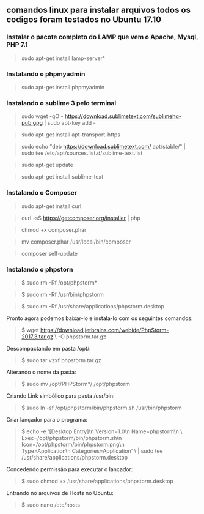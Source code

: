 ## comandos linux para instalar arquivos todos os codigos foram testados no Ubuntu 17.10


### Instalar o pacote completo do LAMP que vem o Apache, Mysql, PHP 7.1 
> sudo apt-get install lamp-server^


### Instalando o phpmyadmin
> sudo apt-get install phpmyadmin 


### Instalando o sublime 3 pelo terminal
> sudo wget -qO - https://download.sublimetext.com/sublimehq-pub.gpg | sudo apt-key add -

> sudo apt-get install apt-transport-https

> sudo echo "deb https://download.sublimetext.com/ apt/stable/" | sudo tee /etc/apt/sources.list.d/sublime-text.list

> sudo apt-get update

> sudo apt-get install sublime-text


### Instalando o Composer 
> sudo apt-get install curl

> curl -sS https://getcomposer.org/installer | php

> chmod +x composer.phar

> mv composer.phar /usr/local/bin/composer

> composer self-update

### Instalando o phpstorn

> $ sudo rm -Rf /opt/phpstorm*


> $ sudo rm -Rf /usr/bin/phpstorm


> $ sudo rm -Rf /usr/share/applications/phpstorm.desktop


Pronto agora podemos baixar-lo e instala-lo com os seguintes comandos:
> $ wget https://download.jetbrains.com/webide/PhpStorm-2017.3.tar.gz \ -O phpstorm.tar.gz

Descompactando em pasta /opt/:
> $ sudo tar vzxf phpstorm.tar.gz


Alterando o nome da pasta:
> $ sudo mv /opt/PHPStorm*/  /opt/phpstorm



Criando Link simbólico para pasta /usr/bin:


> $ sudo ln -sf /opt/phpstorm/bin/phpstorm.sh /usr/bin/phpstorm


Criar lançador para o programa:

> $ echo -e '[Desktop Entry]\n Version=1.0\n Name=phpstorm\n \ 
Exec=/opt/phpstorm/bin/phpstorm.sh\n Icon=/opt/phpstorm/bin/phpstorm.png\n \
 Type=Application\n Categories=Application' \ 
| sudo tee /usr/share/applications/phpstorm.desktop


Concedendo permissão para executar o lançador:
> $ sudo chmod +x /usr/share/applications/phpstorm.desktop

Entrando no arquivos de Hosts no Ubuntu:
> $ sudo nano /etc/hosts
